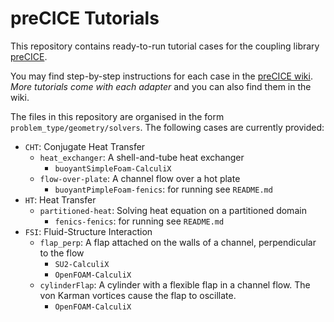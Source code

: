 # preCICE Tutorials

This repository contains ready-to-run tutorial cases for the coupling library [preCICE](http://www.precice.org/).

You may find step-by-step instructions for each case in the [preCICE wiki](https://github.com/precice/precice/wiki). *More tutorials come with each adapter* and you can also find them in the wiki.

The files in this repository are organised in the form `problem_type/geometry/solvers`. The following cases are currently provided:

* `CHT`: Conjugate Heat Transfer
   * `heat_exchanger`: A shell-and-tube heat exchanger
      * `buoyantSimpleFoam-CalculiX`
   * `flow-over-plate`: A channel flow over a hot plate
      * `buoyantPimpleFoam-fenics`: for running see `README.md`
* `HT`: Heat Transfer
   * `partitioned-heat`: Solving heat equation on a partitioned domain
      * `fenics-fenics`: for running see `README.md`
* `FSI`: Fluid-Structure Interaction
   * `flap_perp`: A flap attached on the walls of a channel, perpendicular to the flow
      * `SU2-CalculiX`
      * `OpenFOAM-CalculiX`
    * `cylinderFlap`: A cylinder with a flexible flap in a channel flow. The von Karman vortices cause the flap to oscillate. 
      * `OpenFOAM-CalculiX`